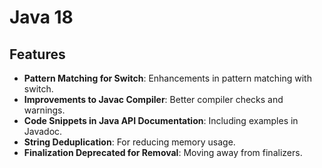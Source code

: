 # Java 18


## Features

- **Pattern Matching for Switch**: Enhancements in pattern matching with switch.
- **Improvements to Javac Compiler**: Better compiler checks and warnings.
- **Code Snippets in Java API Documentation**: Including examples in Javadoc.
- **String Deduplication**: For reducing memory usage.
- **Finalization Deprecated for Removal**: Moving away from finalizers.
